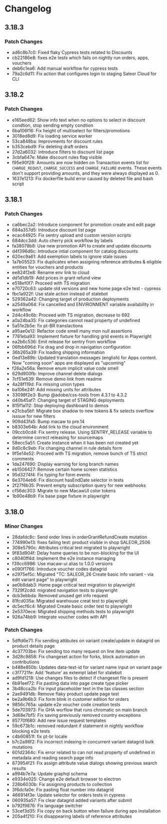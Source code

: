 # Changelog

## 3.18.3

### Patch Changes

- ad6c8b7c0: Fixed flaky Cypress tests related to Discounts
- cb22186e8: fixes e2e tests which fails on nightly run orders, apps, vouchers
- deb6c1ea6: Add manual workflow for cypress tests
- 79a2c6d11: Fix action that configures login to staging Saleor Cloud for CLI

## 3.18.2

### Patch Changes

- e165eed62: Show info text when no options to select in discount condtion, stop sending empty condtion
- 6ba106f16: Fix height of multiselect for filters/promotions
- 3018ed8d9: Fix loading service worker
- 53ca848ba: Improvments for discount rules
- b353cebd9: Fix deleting draft orders
- 27d2a6032: Introduce filters to discount list page
- 3cbfa647e: Make discount rules flag visible
- f95e90f28: Amounts are now hidden on Transaction events list for `CHARGE_REQUST`, `CHARGE_SUCCESS` and `CHARGE_FAILURE` events.
  These events don't support providing amounts, and they were always displayed as 0.
- 1637e1213: Fix dockerfile build error caused by deleted file and bash script

## 3.18.1

### Patch Changes

- ca6bec2a2: Introduce component for promotion create and edit page
- 684a357d5: Introduce discount list page
- ecac44925: Fix sentry upload and custom version scripts
- 684dcc3dd: Auto cherry pick workflow by labels
- fa38078b8: Use new promotion API to create and update discounts
- d4f396d6c: Introduce intial component for catalog discounts
- 620ec9a61: Add exemption labels to ignore stale issues
- 1a7b05523: Fix duplicates when assigning reference attributes & eligible entities for vouchers and products
- ee824f2e8: Rename env link to cloud
- dd1d1db19: Add prices in grant refund view
- e518ef0f7: Proceed with TS migration
- e70720c63: update old versions and new home page e2e test - cypress
- fbc1a922f: Use stale action instead of stalebot
- 529362a42: Changing target of production deployments
- a2549a064: Fix cancelled and ENVIRONMENT variable availability in workflow
- 2d4c49c6b: Proceed with TS migration, decrease to 692
- a0a24ba35: Fix categories cannot read property of undefined
- 5a51e2b5e: fix pt-BR translactions
- a95ae0e12: Refactor code smell many mon null assertions
- 7781eba93: Implement fixture for handling grid events in Playwright
- ea2b6c536: Emit release for sentry from workflow
- 06fbb696d: Fix drag and drop in navigation configuration
- 36b265a39: Fix loading shipping information
- 0ed13e89b: Updated translation messages (english) for Apps content. Now "coming soon" apps are displayed as "upcoming"
- f26a2e56a: Remove enum implicit value code smell
- 629d900fb: Improve channel delete dialogs
- 7cf51e639: Remove demo link from readme
- 4a28f119d: Fix missing union types
- ba106e24f: Add missing units for attributes
- 33098f2e3: Bump @adobe/css-tools from 4.3.1 to 4.3.2
- d40b45af7: Changing target of STAGING deployments
- 815f1a112: Stop deploying dashboard to demos
- e21cba5bf: Migrate box shadow to new tokens & fix selects overflow isssue for new filters
- 909d43fa5: Bump macaw to pre.14
- b8303e64b: Add link to the cloud environment
- 09ccb0cd4: Fix sentry release. Using SENTRY_RELEASE variable to determine correct releasing for sourcemaps
- 58ecc5a51: Create instance when it has been not created yet
- 8d0c8c9eb: Fix changing channel in rule details form
- 9f5e14e52: Proceed with TS migration, remove bunch of TS strict comments
- 1da247690: Display warning for long branch names
- eb1506427: Remove certain home screen statistics
- 95d3274f4: Fix typing for form events
- 6e3704eb6: Fix discount hasEndDate selector in tests
- 2f27f6b35: Prevent empty subscription query for new webhooks
- cf56dc303: Migrate to new MacawUI color tokens
- 1b90e48b9: Fix base page fixture in playwright

## 3.18.0

### Minor Changes

- 28dafdc8c: Send order lines in orderGrantRefundCreate mutation
- 774990e13: fixes failing test: product visible in shop SALEOR_2506
- 308e5790c: Attributes critical test migrated to playwright
- 9f83d904f: Delay home queries to be non-blocking for the UI
- c8040ff4d: Implement the e2e instance managing
- f39cc6986: Use macaw-ui alias to 1.0.0 versions
- e090f1766: Introduce voucher codes datagrid
- e2975ef5c: Migrated "TC: SALEOR_26 Create basic info variant - via edit variant page" to playwright
- ae0b8dab3: Home page critical test migration to playwright
- 7329f2cdd: migrated navigation tests to playwright
- dcb3ebbda: Removed unused get info request
- 81fcd035a: Migrated warehouse creat test to playwright
- dc5ecf6c4: Migrated Create basic order test to playwright
- 2e5370ece: Migrated shipping methods tests to playwright
- 926a74bb9: Integrate voucher codes with API

### Patch Changes

- 5dffd6e71: Fix sending attibutes on variant create/update in datagrid on product details page
- 4c37703be: Fix sending too many request on line item update
- 3d28c9858: Fix changeset action for forks, block automation on contributions
- b488e850b: Updates data-test-id for variant name input on variant page
- c3f7721fe: Add 'feature' as extempt label for stalebot
- ad9fd1218: Use changes files to detect if changeset file is present
- 6b91eef72: Fix pasting data into page create type picker
- 3b48cca2b: Fix input placeholder text in the tax classes section
- 2ae9491db: Remove flaky product update page test
- be2a9b6b3: Fix form blink in customer edition for orders
- 9856c765a: update e2e voucher code creation tests
- 5de703973: Fix GHA worflow that runs chromatic on main branch
- 3d68e7bf5: Fix saving previously removed country exceptions
- 85770f680: Add new issue request templates
- 59c673b1c: removed redundant if statement in nightly workflow blocking e2e tests
- c4b60851f: fix pt-br locale
- b7c2a96f2: Fix incorrect indexing in concurrent variant datagrid bulk mutations
- 601d2364c: Fix error related to can not read property of undefined in metadata and reading search page info
- 873954f21: Fix assign attribute value dialogs showing previous search results
- a994b7e7a: Update graphql schema
- e9334e025: Change e2e default browser to electron
- 226b6030b: Fix assigning products to collection
- 3f6dcfa0e: Fix pasting float number into datagrid
- 466914f3e: Update selector for orders tests in cypress
- 060935a57: Fix clear datagrid added variants after submit
- b792f9876: Fix language switcher
- 53cef3d35: Fix copy on back button when failure during apo installation
- 205a4f210: Fix disappearing labels of reference attributes
